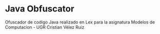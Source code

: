 # Java Obfuscator
Ofuscador de codigo Java realizado en Lex para la asignatura Modelos de Computacion - UGR
Cristian Vélez Ruiz
